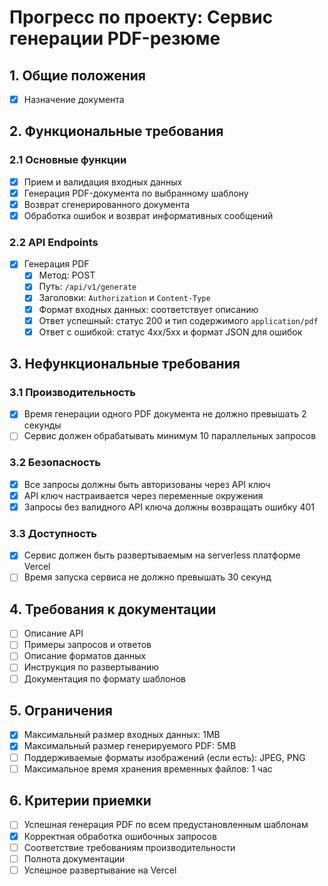 # Прогресс по проекту: Сервис генерации PDF-резюме

## 1. Общие положения
- [x] Назначение документа

## 2. Функциональные требования

### 2.1 Основные функции
- [x] Прием и валидация входных данных
- [x] Генерация PDF-документа по выбранному шаблону
- [x] Возврат сгенерированного документа
- [x] Обработка ошибок и возврат информативных сообщений

### 2.2 API Endpoints
- [x] Генерация PDF
  - [x] Метод: POST
  - [x] Путь: `/api/v1/generate`
  - [x] Заголовки: `Authorization` и `Content-Type`
  - [x] Формат входных данных: соответствует описанию
  - [x] Ответ успешный: статус 200 и тип содержимого `application/pdf`
  - [x] Ответ с ошибкой: статус 4xx/5xx и формат JSON для ошибок

## 3. Нефункциональные требования

### 3.1 Производительность
- [x] Время генерации одного PDF документа не должно превышать 2 секунды
- [ ] Сервис должен обрабатывать минимум 10 параллельных запросов

### 3.2 Безопасность
- [x] Все запросы должны быть авторизованы через API ключ
- [x] API ключ настраивается через переменные окружения
- [x] Запросы без валидного API ключа должны возвращать ошибку 401

### 3.3 Доступность
- [x] Сервис должен быть развертываемым на serverless платформе Vercel
- [ ] Время запуска сервиса не должно превышать 30 секунд

## 4. Требования к документации
- [ ] Описание API
- [ ] Примеры запросов и ответов
- [ ] Описание форматов данных
- [ ] Инструкция по развертыванию
- [ ] Документация по формату шаблонов

## 5. Ограничения
- [x] Максимальный размер входных данных: 1MB
- [x] Максимальный размер генерируемого PDF: 5MB
- [ ] Поддерживаемые форматы изображений (если есть): JPEG, PNG
- [ ] Максимальное время хранения временных файлов: 1 час

## 6. Критерии приемки
- [ ] Успешная генерация PDF по всем предустановленным шаблонам
- [x] Корректная обработка ошибочных запросов
- [ ] Соответствие требованиям производительности
- [ ] Полнота документации
- [ ] Успешное развертывание на Vercel